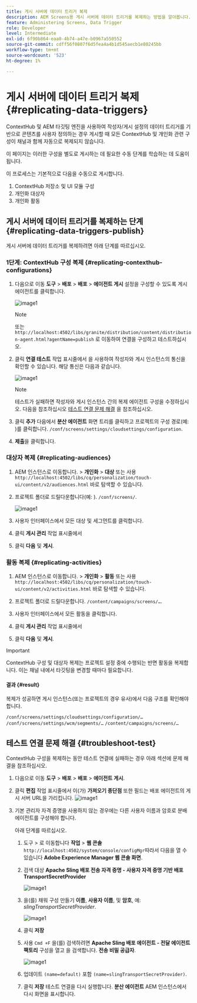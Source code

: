 ```yaml
---
title: 게시 서버에 데이터 트리거 복제
description: AEM Screens용 게시 서버에 데이터 트리거를 복제하는 방법을 알아봅니다.
feature: Administering Screens, Data Trigger
role: Developer
level: Intermediate
exl-id: 6f90b864-eaa0-4b74-a47e-b0967a550552
source-git-commit: cdff56f0807f6d5fea4a4b1d545aecb1e80245bb
workflow-type: tm+mt
source-wordcount: '523'
ht-degree: 1%

---
```


# 게시 서버에 데이터 트리거 복제 {#replicating-data-triggers}

ContextHub 및 AEM 타깃팅 엔진을 사용하여 작성자/게시 설정의 데이터 트리거를 기반으로 콘텐츠를 사용자 정의하는 경우 게시할 때 모든 ContextHub 및 개인화 관련 구성이 채널과 함께 자동으로 복제되지 않습니다.

이 페이지는 이러한 구성을 별도로 게시하는 데 필요한 수동 단계를 학습하는 데 도움이 됩니다.

이 프로세스는 기본적으로 다음을 수동으로 게시합니다.

1. ContextHub 저장소 및 UI 모듈 구성
1. 개인화 대상자
1. 개인화 활동

## 게시 서버에 데이터 트리거를 복제하는 단계 {#replicating-data-triggers-publish}

게시 서버에 데이터 트리거를 복제하려면 아래 단계를 따르십시오.

### 1단계: ContextHub 구성 복제 {#replicating-contexthub-configurations}

1. 다음으로 이동 **도구** > **배포** > **배포** > **에이전트 게시** 설정을 구성할 수 있도록 게시 에이전트를 클릭합니다.

   ![image1](/help/user-guide/assets/replicating-triggers/replicating-triggers1.png)

   >[!NOTE]
   >
   >또는 `http://localhost:4502/libs/granite/distribution/content/distribution-agent.html?agentName=publish` 로 이동하여 연결을 구성하고 테스트하십시오.

1. 클릭 **연결 테스트** 작업 표시줄에서 을 사용하여 작성자와 게시 인스턴스의 통신을 확인할 수 있습니다. 해당 통신은 다음과 같습니다.

   ![image1](/help/user-guide/assets/replicating-triggers/replicating-triggers2.png)

   >[!NOTE]
   >
   >테스트가 실패하면 작성자와 게시 인스턴스 간의 복제 에이전트 구성을 수정하십시오. 다음을 참조하십시오 [테스트 연결 문제 해결](/help/user-guide/replicating-data-triggers.md#troubleshoot-test) 을 참조하십시오.

1. 클릭 **추가** 다음에서 **분산 에이전트** 화면 트리를 클릭하고 프로젝트의 구성 경로(예: )를 클릭합니다. `/conf/screens/settings/cloudsettings/configuration`.

1. **제출**&#x200B;을 클릭합니다.

### 대상자 복제 {#replicating-audiences}

1. AEM 인스턴스로 이동합니다. > **개인화** > **대상** 또는 사용 `http://localhost:4502/libs/cq/personalization/touch-ui/content/v2/audiences.html` 바로 탐색할 수 있습니다.

1. 프로젝트 폴더로 드릴다운합니다(예: ). `/conf/screens/`.

   ![image1](/help/user-guide/assets/replicating-triggers/replicating-triggers10.png)

1. 사용자 인터페이스에서 모든 대상 및 세그먼트를 클릭합니다.

1. 클릭 **게시 관리** 작업 표시줄에서

1. 클릭 **다음** 및 **게시**.

### 활동 복제 {#replicating-activities}

1. AEM 인스턴스로 이동합니다. > **개인화** > **활동** 또는 사용 `http://localhost:4502/libs/cq/personalization/touch-ui/content/v2/activities.html` 바로 탐색할 수 있습니다.

1. 프로젝트 폴더로 드릴다운합니다. `/content/campaigns/screens/…`.

1. 사용자 인터페이스에서 모든 활동을 클릭합니다.

1. 클릭 **게시 관리** 작업 표시줄에서

1. 클릭 **다음** 및 **게시**.

>[!IMPORTANT]
>
>ContextHub 구성 및 대상자 복제는 프로젝트 설정 중에 수행되는 반면 활동을 복제합니다. 이는 채널 내에서 타깃팅을 변경할 때마다 필요합니다.

#### 결과 {#result}

복제가 성공하면 게시 인스턴스(또는 프로젝트의 경우 유사)에서 다음 구조를 확인해야 합니다.

`/conf/screens/settings/cloudsettings/configuration/…`
`/conf/screens/settings/wcm/segments/…`
`/content/campaigns/screens/…`

## 테스트 연결 문제 해결 {#troubleshoot-test}

ContextHub 구성을 복제하는 동안 테스트 연결에 실패하는 경우 아래 섹션에 문제 해결을 참조하십시오.

1. 다음으로 이동 **도구** > **배포** > **배포** > **에이전트 게시**.

1. 클릭 **편집** 작업 표시줄에서 이(가) **가져오기 종단점** 또한 필드는 배포 에이전트의 게시 서버 URL을 가리킵니다.
   ![image1](/help/user-guide/assets/replicating-triggers/replicating-triggers9.png)

1. 기본 관리자 자격 증명을 사용하지 않는 경우에는 다른 사용자 이름과 암호로 분배 에이전트를 구성해야 합니다.

   아래 단계를 따르십시오.

   1. 도구 > 로 이동합니다 **작업** > **웹 콘솔** `http://localhost:4502/system/console/configMgr`따라서 다음을 열 수 있습니다 **Adobe Experience Manager 웹 콘솔 화면**.
   1. 검색 대상 **Apache Sling 배포 전송 자격 증명 - 사용자 자격 증명 기반 배포TransportSecretProvider**

      ![image1](/help/user-guide/assets/replicating-triggers/replicating-triggers6.png)

   1. 을(를) 채워 구성 만들기 **이름**, **사용자 이름**, 및 **암호**, 예: *slingTransportSecretProvider*.

      ![image1](/help/user-guide/assets/replicating-triggers/replicating-triggers7.png)

   1. 클릭 **저장**
   1. 사용 `Cmd +F` 을(를) 검색하려면 **Apache Sling 배포 에이전트 - 전달 에이전트 팩토리** 구성을 열고 을 검색합니다. **전송 비밀 공급자**.

      ![image1](/help/user-guide/assets/replicating-triggers/replicating-triggers8.png)

   1. 업데이트 `(name=default)` 포함 `(name=slingTransportSecretProvider)`.
   1. 클릭 **저장** 테스트 연결을 다시 실행합니다. **분산 에이전트** AEM 인스턴스에서 다시 화면을 표시합니다.
